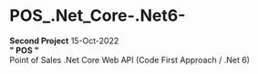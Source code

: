 # POS_.Net_Core-.Net6-
<div><b>Second Project</b> 15-Oct-2022</div>
<div><strong>" POS "</strong><div>
<div>Point of Sales .Net Core Web API (Code First Approach / .Net 6)</div>

